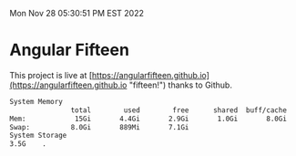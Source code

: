 Mon Nov 28 05:30:51 PM EST 2022

# Angular Fifteen


This project is live at [https://angularfifteen.github.io](https://angularfifteen.github.io "fifteen!") thanks to Github.

```bash
System Memory
               total        used        free      shared  buff/cache   available
Mem:            15Gi       4.4Gi       2.9Gi       1.0Gi       8.0Gi       9.6Gi
Swap:          8.0Gi       889Mi       7.1Gi
System Storage
3.5G	.
```
